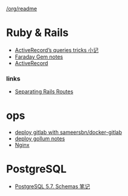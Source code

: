 [/org/readme](/org/readme)

# Ruby & Rails 

- [ActiveRecord’s queries tricks 小记](ActiveRecord-queries-tricks)
- [Faraday Gem notes](rails/Faraday-Gem-notes)
- [ActiveRecord](ActiveRecord)

### links

- [Separating Rails Routes](https://mattboldt.com/separate-rails-route-files/)


# ops

- [deploy gitlab with sameersbn/docker-gitlab](deploy-gitlab-with-docker)
- [deploy gollum notes](deploy-gollum-notes)
- [Nginx](Nginx)

# PostgreSQL

- [PostgreSQL 5.7. Schemas 笔记
](pg-schema)
